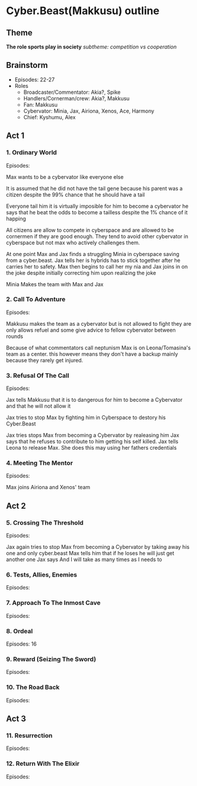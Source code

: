 ﻿# Cyber.Beast(Makkusu) outline
## Theme
**The role sports play in society**
*subtheme: competition vs cooperation*

## Brainstorm
- Episodes: 22-27
- Roles
  - Broadcaster/Commentator: Akia?, Spike
  - Handlers/Cornerman/crew: Akia?, Makkusu
  - Fan: Makkusu
  - Cybervator: Minia, Jax, Airiona, Xenos, Ace, Harmony
  - Chief: Kyshumu, Alex  


##	Act 1
### 1. Ordinary World
Episodes: 

Max wants to be a cybervator like everyone else

It is assumed that he did not have the tail gene because his parent was a citizen despite the 99% chance that he should have a tail

Everyone tail him it is virtually imposible for him to become a cybervator he says that he beat the odds to become a tailless despite the 1% chance of it happing 

All citizens are allow to compete in cyberspace and are allowed to be cornermen if they are good enough. They tend to avoid other cybervator in cyberspace but not max who actively challenges them. 

At one point Max and Jax finds a struggling Minia in cyberspace saving from a cyber.beast. Jax tells her is hybrids has to stick together after he carries her to safety. Max then begins to call her my nia and Jax joins in on the joke despite initially correcting him upon realizing the joke

Minia Makes the team with Max and Jax

### 2. Call To Adventure
Episodes: 

Makkusu makes the team as a cybervator but is not allowed to fight they are only allows refuel and some give advice to fellow cybervator between rounds

Because of what commentators call neptunism Max is on Leona/Tomasina's team as a center. this however means they don't have a backup mainly because they rarely get injured.

### 3. Refusal Of The Call
Episodes:

Jax tells Makkusu that it is to dangerous for him to become a Cybervator and that he will not allow it

Jax tries to stop Max by fighting him in Cyberspace to destory his Cyber.Beast

Jax tries stops Max from becoming a Cybervator by realeasing him
Jax says that he refuses to contribute to him getting his self killed. Jax tells Leona to release Max. She does this may using her fathers credentials

### 4. Meeting The Mentor
Episodes: 

Max joins Airiona and Xenos' team

##	Act 2
### 5. Crossing The Threshold
Episodes:

Jax again tries to stop Max from becoming a Cybervator by taking away his one and only cyber.beast Max tells him that if he loses he will just get another one Jax says And I will take as many times as I  needs to
		
### 6. Tests, Allies, Enemies
Episodes:

		
### 7. Approach To The Inmost Cave
Episodes: 
	
### 8. Ordeal
Episodes: 16

	
### 9. Reward (Seizing The Sword)
Episodes: 

### 10. The Road Back
Episodes: 

## Act 3
### 11. Resurrection
Episodes: 

### 12. Return With The Elixir
Episodes:
